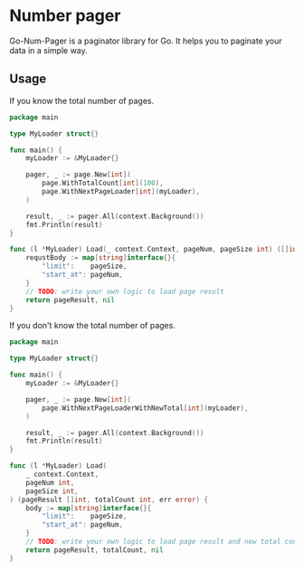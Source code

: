 # Number pager

Go-Num-Pager is a paginator library for Go.
It helps you to paginate your data in a simple way.


## Usage

If you know the total number of pages.

```go
package main

type MyLoader struct{}

func main() {
	myLoader := &MyLoader{}

	pager, _ := page.New[int](
		page.WithTotalCount[int](100),
		page.WithNextPageLoader[int](myLoader),
	)

	result, _ := pager.All(context.Background())
	fmt.Println(result)
}

func (l *MyLoader) Load(_ context.Context, pageNum, pageSize int) ([]int, error) {
	requstBody := map[string]interface{}{
		"limit":    pageSize,
		"start_at": pageNum,
	}
	// TODO: write your own logic to load page result
	return pageResult, nil
}
```

If you don't know the total number of pages.

```go
package main

type MyLoader struct{}

func main() {
	myLoader := &MyLoader{}

	pager, _ := page.New[int](
		page.WithNextPageLoaderWithNewTotal[int](myLoader),
	)

	result, _ := pager.All(context.Background())
	fmt.Println(result)
}

func (l *MyLoader) Load(
	_ context.Context,
	pageNum int,
	pageSize int,
) (pageResult []int, totalCount int, err error) {
	body := map[string]interface{}{
		"limit":    pageSize,
		"start_at": pageNum,
	}
	// TODO: write your own logic to load page result and new total count
	return pageResult, totalCount, nil
}
```